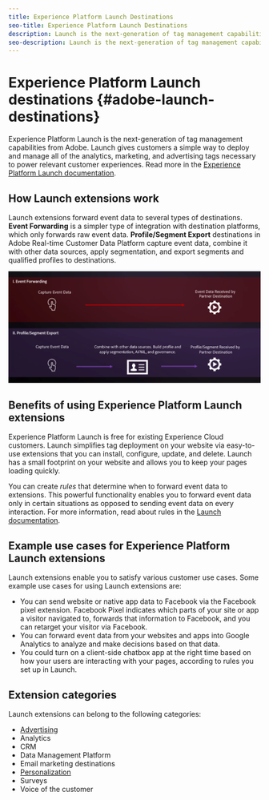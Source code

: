 ```yaml
---
title: Experience Platform Launch Destinations
seo-title: Experience Platform Launch Destinations
description: Launch is the next-generation of tag management capabilities from Adobe. Launch gives customers a simple way to deploy and manage all of the analytics, marketing, and advertising tags necessary to power relevant customer experiences.
seo-description: Launch is the next-generation of tag management capabilities from Adobe. Launch gives customers a simple way to deploy and manage all of the analytics, marketing, and advertising tags necessary to power relevant customer experiences.
---
```


# Experience Platform Launch destinations {#adobe-launch-destinations}

Experience Platform Launch is the next-generation of tag management capabilities from Adobe. Launch gives customers a simple way to deploy and manage all of the analytics, marketing, and advertising tags necessary to power relevant customer experiences. Read more in the [Experience Platform Launch documentation](https://docs.adobe.com/content/help/en/launch/using/overview.html).

## How Launch extensions work

Launch extensions forward event data to several types of destinations. **Event Forwarding** is a simpler type of integration with destination platforms, which only forwards raw event data. **Profile/Segment Export** destinations in Adobe Real-time Customer Data Platform capture event data, combine it with other data sources, apply segmentation, and export segments and qualified profiles to destinations.

![Experience Platform Launch extensions compared to other destinations](/help/rtcdp/destinations/assets/launch-and-other-destinations.png)

## Benefits of using Experience Platform Launch extensions

Experience Platform Launch is free for existing Experience Cloud customers. Launch simplifies tag deployment on your website via easy-to-use extensions that you can install, configure, update, and delete. Launch has a small footprint on your website and allows you to keep your pages loading quickly. 

You can create *rules* that determine when to forward event data to extensions. This powerful functionality enables you to forward event data only in certain situations as opposed to sending event data on every interaction. For more information, read about rules in the [Launch documentation](https://docs.adobe.com/help/en/launch/using/reference/manage-resources/rules.html).

## Example use cases for Experience Platform Launch extensions

Launch extensions enable you to satisfy various customer use cases. Some example use cases for using Launch extensions are:

* You can send website or native app data to Facebook via the Facebook pixel extension. Facebook Pixel indicates which parts of your site or app a visitor navigated to, forwards that information to Facebook, and you can retarget your visitor via Facebook.
* You can forward event data from your websites and apps into Google Analytics to analyze and make decisions based on that data.
* You could turn on a client-side chatbox app at the right time based on how your users are interacting with your pages, according to rules you set up in Launch.


## Extension categories

Launch extensions can belong to the following categories:

* [Advertising](/help/rtcdp/destinations/advertising-destinations.md)
* Analytics
* CRM
* Data Management Platform
* Email marketing destinations
* [Personalization](/help/rtcdp/destinations/personalization-destinations.md)
* Surveys
* Voice of the customer
